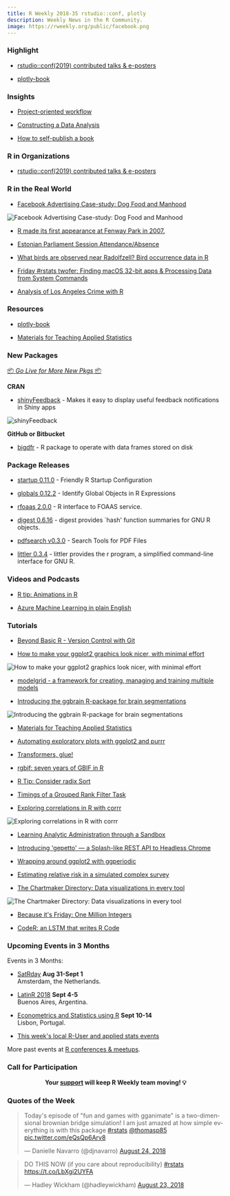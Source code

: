 ```yaml
---
title: R Weekly 2018-35 rstudio::conf, plotly
description: Weekly News in the R Community.
image: https://rweekly.org/public/facebook.png
---
```


###  Highlight

+ [rstudio::conf(2019) contributed talks & e-posters](https://blog.rstudio.com/2018/08/20/rstudio-conf-2019-contributed-talks-eposters/)

+ [plotly-book](http://plotly-book.cpsievert.me/)

### Insights

+ [Project-oriented workflow](https://www.tidyverse.org/articles/2017/12/workflow-vs-script/)

+ [Constructing a Data Analysis](https://simplystatistics.org/2018/08/24/constructing-a-data-analysis/)

+ [How to self-publish a book](https://blog.datascienceheroes.com/how-to-self-publish-a-book/)

###  R in Organizations


+ [rstudio::conf(2019) contributed talks & e-posters](https://blog.rstudio.com/2018/08/20/rstudio-conf-2019-contributed-talks-eposters/)

### R in the Real World

+ [Facebook Advertising Case-study: Dog Food and Manhood](https://rickpackblog.wordpress.com/2018/08/20/facebook-advertising-case-study-dog-food-and-manhood/)

![Facebook Advertising Case-study: Dog Food and Manhood](https://rickpackblog.files.wordpress.com/2018/08/shr_dma_results_august1.png?w=1512)

+ [R made its first appearance at Fenway Park in 2007. ](https://www.davidkane.info/post/the-first-appearence-of-r-in-fenway-park-was-in-2007/)

+ [Estonian Parliament Session Attendance/Absence](http://www.reigo.eu/2018/08/estonian-parliament-session-attendance/)


+ [What birds are observed near Radolfzell? Bird occurrence data in R](https://ropensci.org/blog/2018/08/21/birds-radolfzell/)

+ [Friday #rstats twofer: Finding macOS 32-bit apps & Processing Data from System Commands](https://rud.is/b/2018/08/24/friday-rstats-twofer-finding-macos-32-bit-apps-processing-data-from-system-commands/)

+ [Analysis of Los Angeles Crime with R](https://datascienceplus.com/analysis-of-los-angeles-crime-with-r/)


###  Resources


+ [plotly-book](http://plotly-book.cpsievert.me/)

+ [Materials for Teaching Applied Statistics](https://ntguardian.wordpress.com/2018/08/20/materials-for-teaching-applied-statistics/)

###  New Packages

<p class="added-hostname"><a href="https://rweekly.org/live" target="_blank" class="externalLink">📦 <i>Go Live for More New Pkgs</i> 📦</a></p>

**CRAN**

+ [shinyFeedback](https://www.tychobra.com/posts/2018_08_21_shinfeedback_release/) - Makes it easy to display useful feedback notifications in Shiny apps

![shinyFeedback](https://res.cloudinary.com/dxqnb8xjb/image/upload/v1534892739/feedback-screenshot_dafi9w.png)


**GitHub or Bitbucket**

+ [bigdfr](https://github.com/privefl/bigdfr) - R package to operate with data frames stored on disk

### Package Releases

+ [startup 0.11.0](https://cran.r-project.org/package=startup) - Friendly R Startup Configuration

+ [globals 0.12.2](https://cran.r-project.org/package=globals) - Identify Global Objects in R Expressions

+ [rfoaas 2.0.0](http://dirk.eddelbuettel.com/blog/2018/08/20#rfoaas_2.0.0) - R interface to FOAAS service.

+ [digest 0.6.16](http://dirk.eddelbuettel.com/blog/2018/08/22#digest_0.6.16) - digest provides `hash' function summaries for GNU R objects.


+ [pdfsearch v0.3.0](https://brandonlebeau.org/2018/08/22/pdfsearch-0-3-0/) - Search Tools for PDF Files

+ [littler 0.3.4](http://dirk.eddelbuettel.com/blog/2018/08/24#littler-0.3.4) - littler provides the r program, a simplified command-line interface for GNU R.


###  Videos and Podcasts

+ [R tip: Animations in R](https://www.infoworld.com/video/89987/r-tip-animations-in-r)

+ [Azure Machine Learning in plain English](http://blog.revolutionanalytics.com/2018/08/aml-video.html)



###  Tutorials

+ [Beyond Basic R - Version Control with Git](https://owi.usgs.gov/blog/beyond-basic-git/)

+ [How to make your ggplot2 graphics look nicer, with minimal effort](https://www.jumpingrivers.com/blog/styling-ggplot2-r-graphics/)

![How to make your ggplot2 graphics look nicer, with minimal effort](https://www.jumpingrivers.com/wp-content/uploads/2018/08/blog-2018-ggplot2-unnamed-chunk-8-1.png)

+ [modelgrid - a framework for creating, managing and training multiple models](http://smaakage85.netlify.com/2018/07/14/modelgrid-a-framework-for-creating-managing-and-training-multiple-models/)


+ [Introducing the ggbrain R-package for brain segmentations](https://drmowinckels.io/blog/introducing-the-ggbrain-r-package-for-brain-segmentations/)

![Introducing the ggbrain R-package for brain segmentations](https://drmowinckels.io/blog/2018-08-24-introducing-the-ggbrain-r-package-for-brain-segmentations_files/figure-html/unnamed-chunk-5-2.png)

+ [Materials for Teaching Applied Statistics](https://ntguardian.wordpress.com/2018/08/20/materials-for-teaching-applied-statistics/)

+ [Automating exploratory plots with ggplot2 and purrr](https://aosmith.rbind.io/2018/08/20/automating-exploratory-plots/)

+ [Transformers, glue!](http://www.questionflow.org/2018/08/21/transformers-glue/)


+ [rgbif: seven years of GBIF in R](https://ropensci.org/technotes/2018/08/22/rgbif-seven-years/)

+ [R Tip: Consider radix Sort](http://www.win-vector.com/blog/2018/08/r-tip-use-radix-sort/)

+ [Timings of a Grouped Rank Filter Task](http://www.win-vector.com/blog/2018/08/timings-of-a-grouped-rank-filter-task/)

+ [Exploring correlations in R with corrr](https://drsimonj.svbtle.com/exploring-correlations-in-r-with-corrr)

![Exploring correlations in R with corrr](https://svbtleusercontent.com/rhRX4PHzybDmmtXi2tfwYY0xspap_retina.png)

+ [Learning Analytic Administration through a Sandbox](https://rviews.rstudio.com/2018/08/23/learning-analytic-administration-through-a-sandbox/)

+ [Introducing 'gepetto' — a Splash-like REST API to Headless Chrome](https://rud.is/b/2018/08/23/introducing-gepetto-a-splash-like-rest-api-to-headless-chrome/)

+ [Wrapping around ggplot2 with ggperiodic](https://eliocamp.github.io/codigo-r/2018/08/periodic-data-ggplot2-ggperiodic/)

+ [Estimating relative risk in a simulated complex survey](http://freerangestats.info/blog/2018/08/24/simulating-survey)

+ [The Chartmaker Directory: Data visualizations in every tool](http://blog.revolutionanalytics.com/2018/08/chartmaker-directory.html)

![The Chartmaker Directory: Data visualizations in every tool](https://revolution-computing.typepad.com/.a/6a010534b1db25970b022ad365a8c1200c-800wi)

+ [Because it's Friday: One Million Integers](http://blog.revolutionanalytics.com/2018/08/one-million-integers.html)

+ [CodeR: an LSTM that writes R Code](https://www.statworx.com/de/blog/coder-an-lstm-that-writes-r-code/)


<!--<div class="post-more-begi
n"></div><div class="post-more-end"></div>-->

###  Upcoming Events in 3 Months

Events in 3 Months:

+ [SatRday](https://amsterdam2018.satrdays.org/) **Aug 31-Sept 1**<br />
Amsterdam, the Netherlands.

+ [LatinR 2018](http://latin-r.com/) **Sept 4-5** <br />
Buenos Aires, Argentina.

+ [Econometrics and Statistics using R](http://gades-training.com/en/cursos/Econometrics-and-Statistics-Using-R) **Sept 10-14** <br />
Lisbon, Portugal.

+ [This week's local R-User and applied stats events](https://community.rstudio.com/c/irl)

More past events at [R conferences & meetups](https://conf.rweekly.org).




###  Call for Participation



<p class="hide-support added-hostname support-rweekly" style="text-align: center;font-weight: bold;">Your <a class="non-visited externalLink" href="https://www.patreon.com/rweekly" onclick="pas(this)">support</a> will keep R Weekly team moving! 💡</p>

###  Quotes of the Week

<blockquote class="twitter-tweet" data-lang="en"><p lang="en" dir="ltr">Today&#39;s episode of &quot;fun and games with gganimate&quot; is a two-dimensional brownian bridge simulation! I am just amazed at how simple everything is with this package <a href="https://twitter.com/hashtag/rstats?src=hash&amp;ref_src=twsrc%5Etfw">#rstats</a> <a href="https://twitter.com/thomasp85?ref_src=twsrc%5Etfw">@thomasp85</a> <a href="https://t.co/eQsQp6Arv8">pic.twitter.com/eQsQp6Arv8</a></p>&mdash; Danielle Navarro (@djnavarro) <a href="https://twitter.com/djnavarro/status/1033100989912440832?ref_src=twsrc%5Etfw">August 24, 2018</a></blockquote>

<blockquote class="twitter-tweet" data-lang="en"><p lang="en" dir="ltr">DO THIS NOW (if you care about reproducibility) <a href="https://twitter.com/hashtag/rstats?src=hash&amp;ref_src=twsrc%5Etfw">#rstats</a> <a href="https://t.co/LbXgi2UYFA">https://t.co/LbXgi2UYFA</a></p>&mdash; Hadley Wickham (@hadleywickham) <a href="https://twitter.com/hadleywickham/status/1032665959734108160?ref_src=twsrc%5Etfw">August 23, 2018</a></blockquote>

